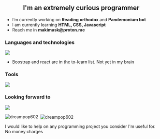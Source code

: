 <h2 align="center">I'm an extremely curious programmer</h2>
<ul>
      <li>I’m currently working on <b>Reading orthodox</b> and <b>Pandemonium bot</b></li>
      <li>I am currently learning <b>HTML, CSS, Javascript</b></li>
      <li>Reach me in <b>makimask@proton.me</b></li>
</ul>


<h3 align="left">Languages and technologies</h3>
<p align="left">
      <img src="https://skillicons.dev/icons?i=html,css,js,git,github,linux,npm,bootstrap,react,discordjs" />
</p>
 <ul>
       <li>Boostrap and react are in the to-learn list. Not yet in my brain</li>
 </ul>  

<h3 align="left">Tools</h3>
<p align="left">
      <img src="https://skillicons.dev/icons?i=vscode,arch,windows,discord," />
</p>

<h3 align="left">Looking forward to</h3>
<p align="left">
            <img src="https://skillicons.dev/icons?i=vue,cs,dotnet,htmx,java,php,laravel,postgresql,nodejs,"/>
</p>
<p><img align="left" src="https://github-readme-stats.vercel.app/api/top-langs?username=dreampop602&show_icons=true&locale=en&layout=compact" alt="dreampop602" /></p>

<p>&nbsp;<img align="center" src="https://github-readme-stats.vercel.app/api?username=dreampop602&show_icons=true&locale=en" alt="dreampop602" /></p>
<p>I would like to help on any programming project you consider I'm useful for. No money charges</p>
